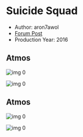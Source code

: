 # Suicide Squad

* Author: aron7awol
* [Forum Post](https://www.avsforum.com/threads/bass-eq-for-filtered-movies.2995212/post-57342850)
* Production Year: 2016

## Atmos

![img 0](https://i.imgur.com/4c8q86Z.jpg)

![img 0](https://i.imgur.com/yuRuNxX.jpg)

## Atmos

![img 0](https://i.imgur.com/C1r3vKc.jpg)

![img 0](https://i.imgur.com/XEk1qfv.jpg)

